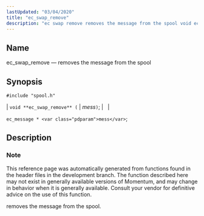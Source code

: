 ```yaml
---
lastUpdated: "03/04/2020"
title: "ec_swap_remove"
description: "ec swap remove removes the message from the spool void ec swap remove mess ec message mess This reference page was automatically generated from functions found in the header files in the development branch The function described here may not exist in generally available versions of Momentum and may change..."
---
```


<a name="apis.ec_swap_remove"></a> 
## Name

ec_swap_remove — removes the message from the spool

## Synopsis

`#include "spool.h"`

| `void **ec_swap_remove** (` | <var class="pdparam">mess</var>`)`; |   |

`ec_message * <var class="pdparam">mess</var>`;<a name="idp62559200"></a> 
## Description

### Note

This reference page was automatically generated from functions found in the header files in the development branch. The function described here may not exist in generally available versions of Momentum, and may change in behavior when it is generally available. Consult your vendor for definitive advice on the use of this function.

removes the message from the spool.